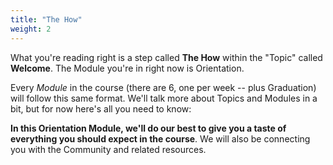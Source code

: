 ```yaml
---
title: "The How"
weight: 2
---
```


What you're reading right is a step called **The How** within the "Topic" called **Welcome**. The Module you're in right now is Orientation.

Every _Module_ in the course (there are 6, one per week -- plus Graduation) will follow this same format. We'll talk more about Topics and Modules in a bit, but for now here's all you need to know:

**In this Orientation Module, we'll do our best to give you a taste of everything you should expect in the course**. We will also be connecting you with the Community and related resources.

